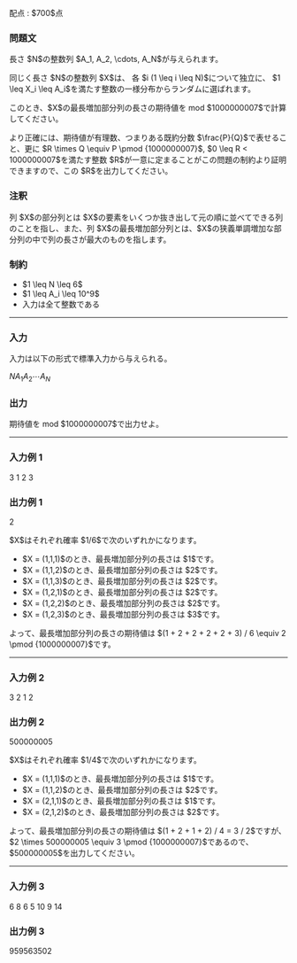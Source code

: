 
<div>

<span>

<span>

<p>
配点 : $700$点
</p>

<div>

<section>

### **問題文**

<p>
長さ $N$の整数列 $A_1, A_2, \cdots, A_N$が与えられます。
</p>

<p>
同じく長さ $N$の整数列 $X$は、 各 $i (1 \leq i \leq N)$について独立に、 $1 \leq X_i \leq A_i$を満たす整数の一様分布からランダムに選ばれます。
</p>

<p>
このとき、$X$の最長増加部分列の長さの期待値を mod $1000000007$で計算してください。
</p>

<p>
より正確には、期待値が有理数、つまりある既約分数
$\frac{P}{Q}$で表せること、更に $R \times Q \equiv P \pmod {1000000007}$,
$0 \leq R < 1000000007$を満たす整数 $R$が一意に定まることがこの問題の制約より証明できますので、この $R$を出力してください。
</p>

</section>

</div>

<div>

<section>

### **注釈**

<p>
列 $X$の部分列とは $X$の要素をいくつか抜き出して元の順に並べてできる列のことを指し、また、列
$X$の最長増加部分列とは、$X$の狭義単調増加な部分列の中で列の長さが最大のものを指します。
</p>

</section>

</div>

<div>

<section>

### **制約**

<ul>

<li>
$1 \leq N \leq 6$
</li>

<li>
$1 \leq A_i \leq 10^9$
</li>

<li>
入力は全て整数である
</li>

</ul>

</section>

</div>

---

<div>

<div>

<section>

### **入力**

<p>
入力は以下の形式で標準入力から与えられる。
</p>

<div>

$N$$A_1$$A_2$$\cdots$$A_N$
</div>

</section>

</div>

<div>

<section>

### **出力**

<p>
期待値を mod $1000000007$で出力せよ。
</p>

</section>

</div>

</div>

---

<div>

<section>

### **入力例 1**

<div>

3
1 2 3

</div>

</section>

</div>

<div>

<section>

### **出力例 1**

<div>

2

</div>

<p>
$X$はそれぞれ確率 $1/6$で次のいずれかになります。
</p>

<ul>

<li>
$X = (1,1,1)$のとき、最長増加部分列の長さは $1$です。
</li>

<li>
$X = (1,1,2)$のとき、最長増加部分列の長さは $2$です。
</li>

<li>
$X = (1,1,3)$のとき、最長増加部分列の長さは $2$です。
</li>

<li>
$X = (1,2,1)$のとき、最長増加部分列の長さは $2$です。
</li>

<li>
$X = (1,2,2)$のとき、最長増加部分列の長さは $2$です。
</li>

<li>
$X = (1,2,3)$のとき、最長増加部分列の長さは $3$です。
</li>

</ul>

<p>
よって、最長増加部分列の長さの期待値は $(1 + 2 + 2 + 2 + 2 + 3) / 6 \equiv 2 \pmod {1000000007}$です。
</p>

</section>

</div>

---

<div>

<section>

### **入力例 2**

<div>

3
2 1 2

</div>

</section>

</div>

<div>

<section>

### **出力例 2**

<div>

500000005

</div>

<p>
$X$はそれぞれ確率 $1/4$で次のいずれかになります。
</p>

<ul>

<li>
$X = (1,1,1)$のとき、最長増加部分列の長さは $1$です。
</li>

<li>
$X = (1,1,2)$のとき、最長増加部分列の長さは $2$です。
</li>

<li>
$X = (2,1,1)$のとき、最長増加部分列の長さは $1$です。
</li>

<li>
$X = (2,1,2)$のとき、最長増加部分列の長さは $2$です。
</li>

</ul>

<p>
よって、最長増加部分列の長さの期待値は $(1 + 2 + 1 + 2) / 4 = 3 / 2$ですが、$2 \times 500000005 \equiv 3 \pmod {1000000007}$であるので、$500000005$を出力してください。
</p>

</section>

</div>

---

<div>

<section>

### **入力例 3**

<div>

6
8 6 5 10 9 14

</div>

</section>

</div>

<div>

<section>

### **出力例 3**

<div>

959563502

</div>

</section>

</div>

</span>

</span>

</div>
